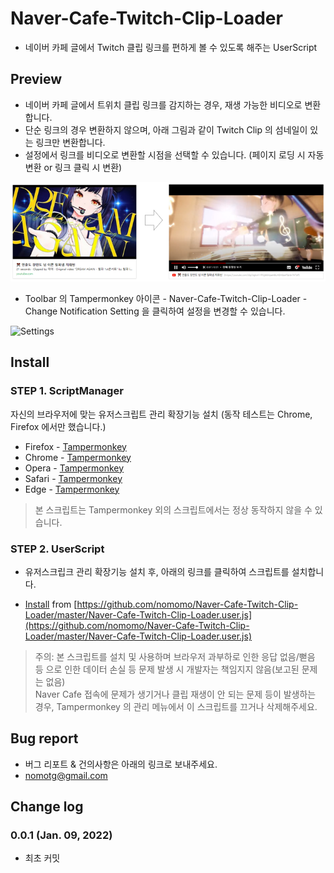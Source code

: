 # Naver-Cafe-Twitch-Clip-Loader

- 네이버 카페 글에서 Twitch 클립 링크를 편하게 볼 수 있도록 해주는 UserScript

## Preview

- 네이버 카페 글에서 트위치 클립 링크를 감지하는 경우, 재생 가능한 비디오로 변환합니다.
- 단순 링크의 경우 변환하지 않으며, 아래 그림과 같이 Twitch Clip 의 섬네일이 있는 링크만 변환합니다.
- 설정에서 링크를 비디오로 변환할 시점을 선택할 수 있습니다. (페이지 로딩 시 자동 변환 or 링크 클릭 시 변환)

![Preview](https://raw.githubusercontent.com/nomomo/Naver-Cafe-Twitch-Clip-Loader/master/images/NCTCL_preview_01.png)

- Toolbar 의 Tampermonkey 아이콘 - Naver-Cafe-Twitch-Clip-Loader - Change Notification Setting 을 클릭하여 설정을 변경할 수 있습니다.

![Settings](https://raw.githubusercontent.com/nomomo/Naver-Cafe-Twitch-Clip-Loader/master/images/NCTCL_preview_02.png)

## Install

### STEP 1. ScriptManager

자신의 브라우저에 맞는 유저스크립트 관리 확장기능 설치 (동작 테스트는 Chrome, Firefox 에서만 했습니다.)

- Firefox - [Tampermonkey](https://addons.mozilla.org/ko/firefox/addon/tampermonkey/)
- Chrome - [Tampermonkey](https://chrome.google.com/webstore/detail/tampermonkey/dhdgffkkebhmkfjojejmpbldmpobfkfo)
- Opera - [Tampermonkey](https://addons.opera.com/extensions/details/tampermonkey-beta/)
- Safari - [Tampermonkey](https://safari.tampermonkey.net/tampermonkey.safariextz)
- Edge - [Tampermonkey](https://www.microsoft.com/store/p/tampermonkey/9nblggh5162s)

> 본 스크립트는 Tampermonkey 외의 스크립트에서는 정상 동작하지 않을 수 있습니다.

### STEP 2. UserScript

- 유저스크립크 관리 확장기능 설치 후, 아래의 링크를 클릭하여 스크립트를 설치합니다.

- [Install](https://github.com/nomomo/Naver-Cafe-Twitch-Clip-Loader/master/Naver-Cafe-Twitch-Clip-Loader.user) from [https://github.com/nomomo/Naver-Cafe-Twitch-Clip-Loader/master/Naver-Cafe-Twitch-Clip-Loader.user.js](https://github.com/nomomo/Naver-Cafe-Twitch-Clip-Loader/master/Naver-Cafe-Twitch-Clip-Loader.user.js)

> 주의: 본 스크립트를 설치 및 사용하며 브라우저 과부하로 인한 응답 없음/뻗음 등 으로 인한 데이터 손실 등 문제 발생 시 개발자는 책임지지 않음(보고된 문제는 없음)  
> Naver Cafe 접속에 문제가 생기거나 클립 재생이 안 되는 문제 등이 발생하는 경우, Tampermonkey 의 관리 메뉴에서 이 스크립트를 끄거나 삭제해주세요.

## Bug report

- 버그 리포트 & 건의사항은 아래의 링크로 보내주세요.
- nomotg@gmail.com

## Change log

### 0.0.1 (Jan. 09, 2022)

- 최초 커밋
